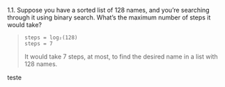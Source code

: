 1.1. Suppose you have a sorted list of 128 names, and you’re searching through it using binary search. What’s the maximum number of steps it would take?

> ```
> steps = log₂(128)
> steps = 7
> ```
> It would take 7 steps, at most, to find the desired name in a list with 128 names.

teste
